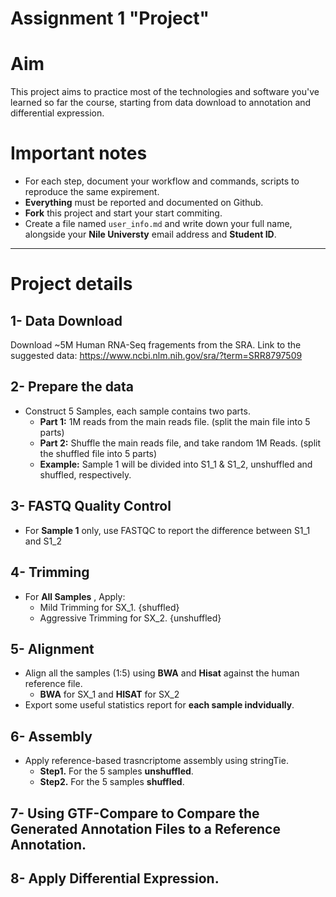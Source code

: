 # Assignment 1 "Project"


# Aim

This project aims to practice most of the technologies and software you've learned so far the course, starting from data download to annotation and differential expression.

# Important notes

- For each step, document your workflow and commands, scripts to reproduce the same expirement.
- **Everything** must be reported and documented on Github.
- **Fork** this project and start your start commiting.
- Create a file named `user_info.md` and write down your full name, alongside your **Nile Universty** email address and **Student ID**.

---

# Project details

## 1- Data Download

Download ~5M Human RNA-Seq fragements from the SRA.
Link to the suggested data: https://www.ncbi.nlm.nih.gov/sra/?term=SRR8797509

## 2- Prepare the data

- Construct 5 Samples, each sample contains two parts.
    - **Part 1:** 1M reads from the main reads file. (split the main file into 5 parts)
    - **Part 2:** Shuffle the main reads file, and take random 1M Reads. (split the shuffled file into 5 parts)
    - **Example:** Sample 1 will be divided into S1_1 & S1_2,  unshuffled and shuffled, respectively.

## 3- FASTQ Quality Control

- For **Sample 1** only, use FASTQC to report the difference between S1_1 and S1_2

## 4- Trimming

- For **All Samples** , Apply:
    - Mild Trimming for SX_1. {shuffled}
    - Aggressive Trimming for SX_2. {unshuffled}

## 5- Alignment

- Align all the samples (1:5) using **BWA** and **Hisat** against the human reference file.
	- **BWA** for SX_1 and **HISAT** for SX_2
- Export some useful statistics report for **each sample indvidually**.

## 6- Assembly

- Apply reference-based trasncriptome assembly using stringTie.
    -  **Step1.** For the 5 samples **unshuffled**.
    -  **Step2.** For the 5 samples **shuffled**.

## 7- Using GTF-Compare to Compare the Generated Annotation Files to a Reference Annotation.

## 8- Apply Differential Expression.
